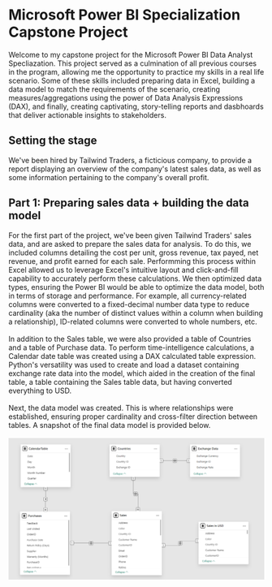 # Microsoft Power BI Specialization Capstone Project
Welcome to my capstone project for the Microsoft Power BI Data Analyst Specliazation. This project served as a culmination of all previous courses in the program, allowing me the opportunity to practice my skills in a real life scenario. Some of these skills included preparing data in Excel, building a data model to match the requirements of the scenario, creating measures/aggregations using the power of Data Analysis Expressions (DAX), and finally, creating captivating, story-telling reports and dasbhoards that deliver actionable insights to stakeholders.

## Setting the stage
We've been hired by Tailwind Traders, a ficticious company, to provide a report displaying an overview of the company's latest sales data, as well as some information pertaining to the company's overall profit. 

## Part 1: Preparing sales data + building the data model
For the first part of the project, we've been given Tailwind Traders' sales data, and are asked to prepare the sales data for analysis. To do this, we included columns detailing the cost per unit, gross revenue, tax payed, net revenue, and profit earned for each sale. Performming this process within Excel allowed us to leverage Excel's intuitive layout and click-and-fill capability to accurately perform these calculations. We then optimized data types, ensuring the Power BI would be able to optimize the data model, both in terms of storage and performance. For example, all currency-related columns were converted to a fixed-decimal number data type to reduce cardinality (aka the number of distinct values within a column when building a relationship), ID-related columns were converted to whole numbers, etc.
<br>
<br>
In addition to the Sales table, we were also provided a table of Countries and a table of Purchase data. To perform time-intelligence calculations, a Calendar date table was created using a DAX calculated table expression. Python's versatility was used to create and load a dataset containing exchange rate data into the model, which aided in the creation of the final table, a table containing the Sales table data, but having converted everything to USD.
<br>
<br>
Next, the data model was created. This is where relationships were established, ensuring proper cardinality and cross-filter direction between tables. A snapshot of the final data model is provided below.
<br>
<br>
![data model](data_model.png)
<br>
<br>
